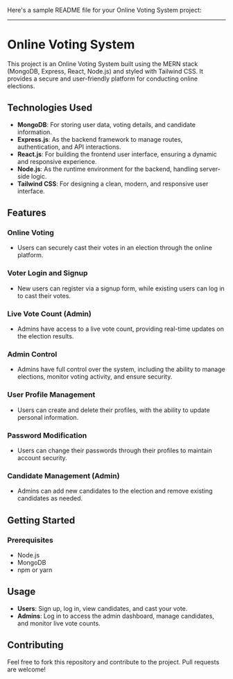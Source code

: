 Here's a sample README file for your Online Voting System project:

---

# Online Voting System

This project is an Online Voting System built using the MERN stack (MongoDB, Express, React, Node.js) and styled with Tailwind CSS. It provides a secure and user-friendly platform for conducting online elections.

## Technologies Used

- **MongoDB**: For storing user data, voting details, and candidate information.
- **Express.js**: As the backend framework to manage routes, authentication, and API interactions.
- **React.js**: For building the frontend user interface, ensuring a dynamic and responsive experience.
- **Node.js**: As the runtime environment for the backend, handling server-side logic.
- **Tailwind CSS**: For designing a clean, modern, and responsive user interface.

## Features

### Online Voting
- Users can securely cast their votes in an election through the online platform.

### Voter Login and Signup
- New users can register via a signup form, while existing users can log in to cast their votes.

### Live Vote Count (Admin)
- Admins have access to a live vote count, providing real-time updates on the election results.

### Admin Control
- Admins have full control over the system, including the ability to manage elections, monitor voting activity, and ensure security.

### User Profile Management
- Users can create and delete their profiles, with the ability to update personal information.

### Password Modification
- Users can change their passwords through their profiles to maintain account security.

### Candidate Management (Admin)
- Admins can add new candidates to the election and remove existing candidates as needed.

## Getting Started

### Prerequisites
- Node.js
- MongoDB
- npm or yarn


## Usage

- **Users**: Sign up, log in, view candidates, and cast your vote.
- **Admins**: Log in to access the admin dashboard, manage candidates, and monitor live vote counts.

## Contributing

Feel free to fork this repository and contribute to the project. Pull requests are welcome!

